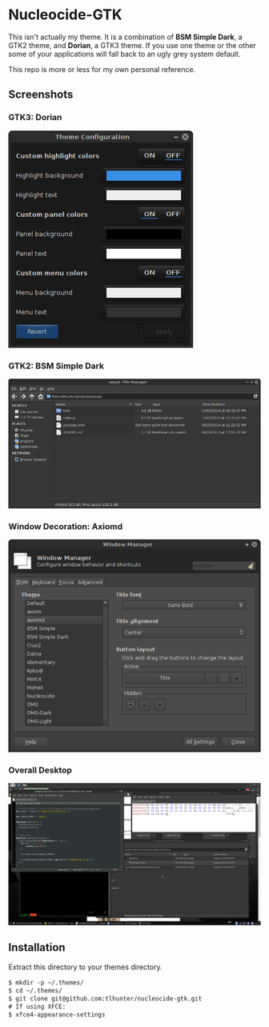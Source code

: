 # Nucleocide-GTK

This isn't actually my theme. It is a combination of **BSM Simple Dark**, a GTK2 theme, and **Dorian**, a GTK3 theme.
If you use one theme or the other some of your applications will fall back to an ugly grey system default.

This repo is more or less for my own personal reference.

## Screenshots

### GTK3: Dorian

![GTK3](screenshots/gtk3.png)

### GTK2: BSM Simple Dark

![GTK2](screenshots/thunar-gtk2.png)

### Window Decoration: Axiomd

![Decoration](screenshots/window-decoration-axiomd.png)

### Overall Desktop

![Desktop](screenshots/system.png)

## Installation

Extract this directory to your themes directory.

```console
$ mkdir -p ~/.themes/
$ cd ~/.themes/
$ git clone git@github.com:tlhunter/nucleocide-gtk.git
# If using XFCE:
$ xfce4-appearance-settings
```
